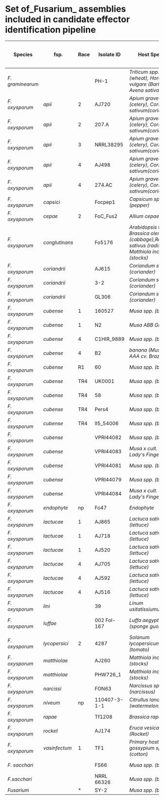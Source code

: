 # Set of_Fusarium_ assemblies included in candidate effector identification pipeline

|Species        |fsp.         | Race | Isolate ID   |Host Species                                                                                          | Source                       | Accession        | Size (Mb) | Total Number of Contigs | Contig N50 (Mb) | GC (%) | complete BUSCOs (% ) |
|------------------|-----------------|------|--------------|----------------------------------------------------------------------------------------------------------|------------------------------|------------------|-----------|-------------------------|-----------------|--------|----------------------|
|_F. graminearum_ |                 |      | PH-1         |_Triticum spp. (wheat), Hordeum vulgare (Barley) and Avena sativa (Oat)_                                 | (Cuomo, et al., 2007)        | GCA_000240135.3  | 38      | 5                     | 9.3          | 48.2     | Not reported         |
|_F. oxysporum_  |_apii_          | 2    | AJ720        |_Apium graveolens (celery), Coriandum sativum(coriander)_                                                | UoW/NIAB                     | N/A              | 64.6      | 29                      | 4.1             | 47.87  |                      |
|_F. oxysporum_  |_apii_          | 2    | 207.A        |_Apium graveolens (celery), Coriandum sativum(coriander)_                                                | (Henry, et al., 2020)        | GCA_014843455.1  | 64.7      | 49                      | 3.5             | 47.5   | 98.7                 |
|_F. oxysporum_  |_apii_          | 3    | NRRL38295    |_Apium graveolens (celery), Coriandum sativum(coriander)_                                                | (Henry, et al., 2020)        | GCA_014843565.1  | 65.3      | 75                      | 4               | 47.5   | 98.8                 |
|_F. oxysporum_  |_apii_          | 4    | AJ498        |_Apium graveolens (celery), Coriandum sativum(coriander)_                                                | UoW/NIAB                     | N/A              | 64.6      | 58                      | 2.4             | 47.8   |                      |
|_F. oxysporum_  |_apii_          | 4    | 274.AC       |_Apium graveolens (celery), Coriandum sativum(coriander)_                                                | (Henry, et al., 2020)        | GCA_014843565.1  | 67.3      | 114                     | 4.4             | 47.5   | 98.8                 |
|_F. oxysporum_  |_capsici_       |      | Focpep1      |_Capsicum spp. (pepper)_                                                                                 | (Xingxing, et al., 2021)     | GCA_016801315.1  | 54.5      | 34                      | 5               | 47.5   | Not reported         |
|_F. oxysporum_  |_cepae_        | 2    | FoC_Fus2     |_Allium cepae (Onion)_                                                                                   | (Armitage, et al., 2018)     | GCA_003615085.1  | 53.4      | 34                      | 4.1             | 47.5   | 99                   |
|_F. oxysporum_  |_conglutinans_ |      | Fo5176       |_Arabidopsis thaliana, Brassica oleracea (cabbage),Raphanus sativus (radish), Matthiola incana (stocks)_ | (Fokkens, et al., 2020)      | GCA_014154955.1  | 68        | 25                      | 3.4             | 48     | 99.1                 |
|_F. oxysporum_  |_coriandrii_   |      | AJ615        |_Coriandum sativum (coriander)_                                                                          | UoW/NIAB                     | N/A              | 69.3      | 45                      | 3               | 48     |                      |
|_F. oxysporum_  |_coriandrii_   |      | 3-2          |_Coriandum sativum (coriander)_                                                                          | (Henry, et al., 2020)        | GCA_014843415.1  | 65.4      | 49                      | 5               | 47.5   | 98.7                 |
|_F. oxysporum_  |_coriandrii_   |      | GL306        |_Coriandum sativum (coriander)_                                                                          | (Henry, et al., 2020)        | GCA_014843445.1  | 65        | 50                      | 4.9             | 47.5   | 98.8                 |
|_F. oxysporum_  |_cubense_      | 1    | 160527       |_Musa spp. (banana)_                                                                                     | (Asai, et al., 2019)         | GCA_005930515.1  | 51.1      | 12                      | 4.9             | 47     | 99.1                 |
|_F. oxysporum_  |_cubense_      | 1    | N2           |_Musa ABB Group_                                                                                         | (Guo, et al., 2014)          | GCA_000350345.1  | 47.7      | 2,185                   | 0.146           | 48     | Not reported         |
|_F. oxysporum_  |_cubense_      | 4    | C1HIR_9889   |_Musa spp. (banana)_                                                                                     | GenBank: NCBI                | GCA_001696625.1  | 46.7      | 1,318                   | 0.0867          | 48.5   | Not reported         |
|_F. oxysporum_  |_cubense_      | 4    | B2           |_banana (Musa spp. AAA cv. Brazilian)_                                                                   | (Guo, et al., 2014)          | GCA_000350365.1  | 52.9      | 3,834                   | 0.0278          | 48     | Not reported         |
|_F. oxysporum_  |_cubense_      | R1   | 60           |_Musa spp. (banana)_                                                                                     | (Yun, et al., 2019)          | GWHAAST00000000  | 48.6      | 35                      | 2.134           | 47.56  | 95.2                 |
|_F. oxysporum_  |_cubense_      | TR4  | UK0001       |_Musa spp. (banana)_                                                                                     | (Warmington, et al., 2019)   | GCA_007994515.1  | 48.6      | 15                      | 4.5             | 47.5   | 98.4                 |
|_F. oxysporum_  |_cubense_      | TR4  | 58           |_Musa spp. (banana)_                                                                                     | (Yun, et al., 2019)          | GWHAASU00000000  | 48.2      | 29                      | 4.379           | 47.47  | 96.9                 |
|_F. oxysporum_  |_cubense_      | TR4  | Pers4        |_Musa spp. (banana)_                                                                                     | (Leiva, et al., 2022)        | GCA_021237285.1  | 46.4      | 115                     | 1.6             | 47.5   | 97.7                 |
|_F. oxysporum_  |_cubense_      | TR4  | II5_54006    |_Musa spp. (banana)_                                                                                     | GenBank: NCBI                | GCA_000260195.2  | 46.6      | 716                     | 0.3486          | 47.5   | Not reported         |
|_F. oxysporum_  |_cubense_      |      | VPRI44082    |_Musa spp. (banana)_                                                                                     | GenBank: NCBI                | GCA_025216935.1  | 46.3      | 666                     | 0.3437          | 47     | Not reported         |
|_F. oxysporum_  |_cubense_      |      | VPRI44083    |_Musa x cult. cv Lady's Fingers_                                                                         | GenBank: NCBI                | GCA_025216865.1  | 46.3      | 666                     | 0.3437          | 47     | Not reported         |
|_F. oxysporum_  |_cubense_      |      | VPRI44081    |_Musa spp. (banana)_                                                                                     | GenBank: NCBI                | GCA_025216985.1  | 47.2      | 902                     | 0.3896          | 47     | Not reported         |
|_F. oxysporum_  |_cubense_      |      | VPRI44079    |_Musa spp. (banana)_                                                                                     | GenBank: NCBI                | GCA_025216905.1  | 49.5      | 1801                    | 0.3249          | 47.5   | Not reported         |
|_F. oxysporum_  |_cubense_      |      | VPRI44084    |_Musa x cult. cv Lady's Fingers_                                                                         | GenBank: NCBI                | GCA_025216845.1  | 50.2      | 2,807                   | 0.2835          | 47.5   | Not reported         |
|_F. oxysporum_  |_endophyte_    | np   | Fo47         |_Endophyte_                                                                                              | (Wang, et al., 2020)         | GCA_013085055.1  | 50.4      | 12                      | 4.5             | 47.5   | 99                   |
|_F. oxysporum_  |_lactucae_      | 1    | AJ865        |_Lactuca sativa (lettuce)_                                                                               | UoW/NIAB                     | N/A              | 62.7      | 38                      | 2.7             | 47.71  | 95.3                 |
|_F. oxysporum_  |_lactucae_      | 1    | AJ718        |_Lactuca sativa (lettuce)_                                                                               | UoW/NIAB                     | N/A              | 62.1      | 39                      | 2.5             | 47.62  | 95.6                 |
|_F. oxysporum_  |_lactucae_      | 1    | AJ520        |_Lactuca sativa (lettuce)_                                                                               | UoW/NIAB                     | N/A              | 62.2      | 40                      | 2.9             | 47.63  | 95.1                 |
|_F. oxysporum_  |_lactucae_      | 4    | AJ705        |_Lactuca sativa (lettuce)_                                                                               | UoW/NIAB                     | N/A              | 66.2      | 32                      | 3               | 47.7   | 97.7                 |
|_F. oxysporum_  |_lactucae_      | 4    | AJ592        |_Lactuca sativa (lettuce)_                                                                               | UoW/NIAB                     | N/A              | 66        | 36                      | 2.6             | 47.75  | 97.5                 |
|_F. oxysporum_  |_lactucae_      | 4    | AJ516        |_Lactuca sativa (lettuce)_                                                                               | UoW/NIAB                     | N/A              | 68.8      | 37                      | 3               | 47.58  | 97.6                 |
|_F. oxysporum_  |_lini_         |      | 39           |_Linum usitatissiumum (flax)_                                                                            | (Krasnov, et al., 2020)      | GCA_012026625.1  | 59.2      | 34                      | 3.4             | 47.5   | 99.5                 |
|_F. oxysporum_  |_luffae_        |      | 002 Fol-167  |_Luffa aegyptiacae (sponge guord)_                                                                       | (Peter van Dam et al., 2018) | GCA_002233855.1  | 48.3      | 973                     | 0.2737          | 47.5   | Not reported         |
|_F. oxysporum_  |_lycopersici_  | 2    | 4287         |_Solanum lycopersicum (tomato)_                                                                          | (Li, et al., 2020)           | GCA_001703175.2  | 56.2      | 47                      | 4.1             | 47.5   | 99.5                 |
|_F. oxysporum_  |_matthiolae_    |      | AJ260        |_Matthiola incana (stocks)_                                                                              | UoW/NIAB                     | GCA_020796175.1  | 60.3      | 40                      | 4.5             | 47.5   | 97.8                 |
|_F. oxysporum_  |_matthiolae_    |      | PHW726_1     |_Matthiola incana (stocks)_                                                                              | *                            | GCA_009755825.1  | 57.2      | 585                     | 0.7662          | 47     | Not reported         |
|_F. oxysporum_  |_narcissi_     |      | FON63        |_Narcissus spp. (narcissus)_                                                                             | UoW/NIAB                     | N/A              | 60        | 34                      | 4               | 47.94  | Not reported         |
|_F. oxysporum_  |_niveum_       | np   | 110407-3-1-1 |_Citrullus lanatus (watermelon)_                                                                         | (Hudson et al., 2021)        | GCA_019593455.1  | 49.7      | 33                      | 2.8             | 47     | 99.8                 |
|_F. oxysporum_  |_rapae_        |      | Tf1208       |_Brassica rapa_                                                                                          | (Asai, et al., 2021)         | GCA_019157295.1  | 59.8      | 25                      | 4.2             | 47.5   | 99                   |
|_F. oxysporum_  |_rocket_        |      | AJ174        |_Eruca vesicaria (Rocket)_                                                                               | UoW/NIAB                     | N/A              | 62.6      | 30                      | 2.7             | 47.98  | 97.8                 |
|_F. oxysporum_  |_vasinfectum_   | 1    | TF1          |_Primary host is gossypium spp. (cotton)_                                                                | (Seo, et al., 2020)          | GCA_009602505.1  | 50        | 17                      | 4.2             | 47     | 98.8                 |
|_F. sacchari_    |                 |      | FS66         |_Musa spp. (banana)_                                                                                     | (Cui, et al., 2021)          | GCA_017165645.1  | 47.5      | 47                      | 2               | 48     | 99.5                 |
|_F.sacchari_     |                 |      | NRRL 66326   |_Musa spp. (banana)_                                                                                     | (Kim, et al., 2020)          | GCA_013759005.1  | 42.8      | 515                     | 0.1878          | 49     | Not reported         |
|_Fusarium_      |                 | *    | SY-2         |_Musa spp. (banana)_                                                                                     | UoW/TNAU                     | N/A              | 46.3      | 441                     | 0.21298         | 46.6   | 99.6                 |